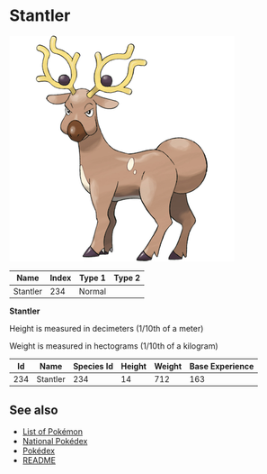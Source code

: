 # Stantler


![Stantler](images/234.png)

| **Name** | **Index** | **Type 1** | **Type 2** |
|----|----|----|----|
| Stantler | 234 | Normal  |  |

**Stantler** 


Height is measured in decimeters (1/10th of a meter)

Weight is measured in hectograms (1/10th of a kilogram)

| **Id** | **Name** | **Species Id** | **Height** | **Weight** | **Base Experience** |
|--------|----------|----------------|------------|------------|---------------------|
| 234 | Stantler | 234 | 14 | 712 | 163 |


## See also

- [List of Pokémon](../pokemon.md)
- [National Pokédex](../national_pokedex.md)
- [Pokédex](../pokedex.md)
- [README](../README.md)
